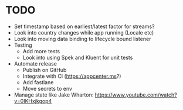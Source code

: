# TODO

* Set timestamp based on earliest/latest factor for streams?
* Look into country changes while app running (Locale etc)
* Look into moving data binding to lifecycle bound listener
* Testing
  * Add more tests
  * Look into using Spek and Kluent for unit tests
* Automate release
  * Publish on GitHub
  * Integrate with CI (https://appcenter.ms?)
  * Add fastlane
  * Move secrets to env
* Manage state like Jake Wharton: https://www.youtube.com/watch?v=0IKHxjkgop4
